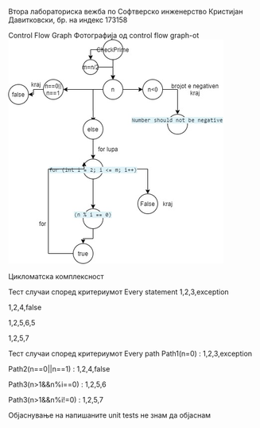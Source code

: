 Втора лабораториска вежба по Софтверско инженерство
Кристијан Давитковски, бр. на индекс 173158



Control Flow Graph
Фотографија од control flow graph-ot ![description](https://github.com/kristijan250/SI_lab2_173158/blob/master/diagram.jpg)

Цикломатска комплексност

Тест случаи според критериумот Every statement
1,2,3,exception

1,2,4,false

1,2,5,6,5

1,2,5,7

Тест случаи според критериумот Every path
Path1(n=0) : 1,2,3,exception

Path2(n==0||n==1) : 1,2,4,false

Path3(n>1&&n%i==0) : 1,2,5,6

Path3(n>1&&n%i!=0) : 1,2,5,7


Објаснување на напишаните unit tests
не знам да објаснам
